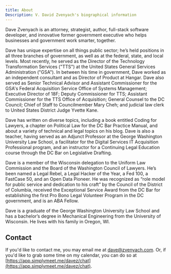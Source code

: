```yaml
---
title: About
Description: V. David Zvenyach's biographical information
---
```


Dave Zvenyach is an attorney, strategist, author, full-stack software developer, and innovative former government executive who helps businesses and government work smarter, together.

Dave has unique expertise on all things public sector; he’s held positions in all three branches of government, as well as at the federal, state, and local levels. Most recently, he served as the Director of the Technology Transformation Services ("TTS") at the United States General Services Administration ("GSA"). In between his time in government, Dave worked as an independent consultant and as Director of Product at Hangar. Dave also served as Senior Technical Advisor and Assistant Commissioner for the GSA's Federal Acquisition Service Office of Systems Management; Executive Director of 18F; Deputy Commissioner for TTS; Assistant Commissioner for the TTS Office of Acquisition; General Counsel to the DC Council; Chief of Staff to Councilmember Mary Cheh; and judicial law clerk to United States District Judge Yvette Kane.

Dave has written on diverse topics, including a book entitled Coding for Lawyers, a chapter on Political Law for the DC Bar Practice Manual, and about a variety of technical and legal topics on his blog. Dave is also a teacher, having served as an Adjunct Professor at the George Washington University Law School, a facilitator for the Digital Services IT Acquisition Professional program, and an instructor for a Continuing Legal Education course through the DC Bar on Legislative Drafting.

Dave is a member of the Wisconsin delegation to the Uniform Law Commission and the Board of the Washington Council of Lawyers. He’s been named a Legal Rebel, a Legal Hacker of the Year, a Fed 100, a FastCase 50, and an Open Data Pioneer. He was recognized as “role model for public service and dedication to his craft” by the Council of the District of Columbia, received the Exceptional Service Award from the DC Bar for establishing the first Pro Bono Legal Volunteer Program in the DC government, and is an ABA Fellow.

Dave is a graduate of the George Washington University Law School and has a bachelor’s degree in Mechanical Engineering from the University of Wisconsin. He lives with his family in Oregon, WI.

## Contact

If you'd like to contact me, you may email me at dave@zvenyach.com. Or, if you'd like to grab some time on my calendar, you can do so at [https://app.simplymeet.me/davez/chat](https://app.simplymeet.me/davez/chat).